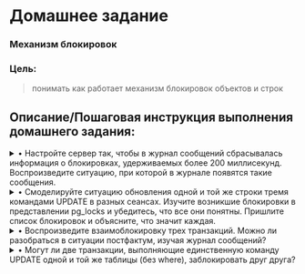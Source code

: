 # **Домашнее задание**

### Механизм блокировок
### Цель:
  
> понимать как работает механизм блокировок объектов и строк

## **Описание/Пошаговая инструкция выполнения домашнего задания:**

<details><summary>• Настройте сервер так, чтобы в журнал сообщений сбрасывалась информация о блокировках, удерживаемых более 200 миллисекунд. Воспроизведите ситуацию, при которой в журнале появятся такие сообщения.</summary>

```sql
demo=# SHOW log_lock_waits;         #логирование блокировок по тайм-ауту отключено
 log_lock_waits
----------------
 off
(1 row)
  
demo=# SHOW deadlock_timeout;       #по-умолчание в лог идут блокировки "висящие" более 1сек.
 deadlock_timeout
------------------
 1s
(1 row)

demo=# ALTER SYSTEM SET log_lock_waits = on;      #в настройках указываю активацию логирования блокировок
ALTER SYSTEM
demo=# SELECT pg_reload_conf();                   #применяю изменённую конфигурацию
 pg_reload_conf
----------------
 t
(1 row)

demo=# SHOW log_lock_waits;                       #проверяю применение изменённых настроек
 log_lock_waits
----------------
 on
(1 row)

demo=#  ALTER SYSTEM SET deadlock_timeout = 200;        #измению тайм-аут по истечении которого будут логироваться блокировки
ALTER SYSTEM
demo=# SELECT pg_reload_conf();                         #применяю изменённую конфигурацию
 pg_reload_conf
----------------
 t
(1 row)

demo=# SHOW deadlock_timeout;                            #проверяю применение изменённых настроек
 deadlock_timeout
------------------
 200ms
(1 row)

demo=#
```
  В первой консоли выполняю:
```sql
demo=# CREATE TABLE tmp_demo_1(id int, col text);
CREATE TABLE
demo=#  INSERT INTO tmp_demo_1(id, col) values (1, 'col_1');
INSERT 0 1
demo=# SELECT * FROM tmp_demo_1;
 id |  col
----+-------
  1 | col_1
(1 row)

demo=# begin;
BEGIN
demo=*#  UPDATE tmp_demo_1 SET col = 'col_1_1' WHERE id = 1;
UPDATE 1
demo=*#
```
  Во второй:
```sql
demo=# BEGIN;
BEGIN
demo=*#  UPDATE tmp_demo_1 SET col = 'col_1_1_1' WHERE id = 1;

```
Выполнение транзакции подвисает.
Делают COMMIT в первой консоли и во второй, проверяю лог
  ```sql
2023-06-05 16:36:40.108 MSK [20956] postgres@demo LOG:  process 20956 still waiting for ShareLock on transaction 272185 after 201.239 ms
2023-06-05 16:36:40.108 MSK [20956] postgres@demo DETAIL:  Process holding the lock: 15156. Wait queue: 20956.
2023-06-05 16:36:40.108 MSK [20956] postgres@demo CONTEXT:  while updating tuple (0,1) in relation "tmp_demo_1"
2023-06-05 16:36:40.108 MSK [20956] postgres@demo STATEMENT:  UPDATE tmp_demo_1 SET col = 'col_1_1_1' WHERE id = 1;
2023-06-05 16:36:54.027 MSK [20956] postgres@demo LOG:  process 20956 acquired ShareLock on transaction 272185 after 14121.135 ms
2023-06-05 16:36:54.027 MSK [20956] postgres@demo CONTEXT:  while updating tuple (0,1) in relation "tmp_demo_1"
2023-06-05 16:36:54.027 MSK [20956] postgres@demo STATEMENT:  UPDATE tmp_demo_1 SET col = 'col_1_1_1' WHERE id = 1;

```
  В логе наблюдаю сообщение о возникшей блокировке ShareLock
</details>

<details><summary>• Смоделируйте ситуацию обновления одной и той же строки тремя командами UPDATE в разных сеансах. Изучите возникшие блокировки в представлении pg_locks и убедитесь, что все они понятны. Пришлите список блокировок и объясните, что значит каждая.</summary>

  Запустил транзакции в трёх сеансах.
  
  в первом:
```sql
demo=# begin;
BEGIN
demo=*# UPDATE tmp_demo_1 SET col = 'col1' WHERE id = 1;

```
  во втором:
  ```sql
demo=# begin;
BEGIN
demo=*# UPDATE tmp_demo_1 SET col = 'col11' WHERE id = 1;       #выполнение транзакции подвисло

```
  в третьем:
  ```sql
demo=# begin;
BEGIN
demo=*# UPDATE tmp_demo_1 SET col = 'col111' WHERE id = 1;       #выполнение транзакции подвисло

```
  Наблюдаю информацию о возникших блокировках:
```sql
demo=*# SELECT locktype, mode, granted, pid, pg_blocking_pids(pid) AS wait_for FROM pg_locks WHERE relation = 'tmp_demo_1'::regclass;
 locktype |       mode       | granted |  pid  | wait_for
----------+------------------+---------+-------+----------
 relation | RowExclusiveLock | t       | 31858 | {20956}
 relation | RowExclusiveLock | t       | 20956 | {15156}
 relation | RowExclusiveLock | t       | 15156 | {}
 tuple    | ExclusiveLock    | f       | 31858 | {20956}
 tuple    | ExclusiveLock    | t       | 20956 | {15156}
(5 rows)

demo=*#
```
Выполнение транзакции с pid 15156 прошло, не ожидает выполнения никаких других процессов.
во второй сессии транзакция с pid 20956 ожидает выполнения транзакции с pid {15156} первой сессии.
в третьей сессии транзакция с pid 31858 ожидает соответственно выполнения транцзакции с pid {20956} второй сессии.
 
Делаю COMMIT в первой сессии и проверяю информацию о блокировках:
  
  ```sql
demo=*# COMMIT;
COMMIT
demo=# SELECT locktype, mode, granted, pid, pg_blocking_pids(pid) AS wait_for FROM pg_locks WHERE relation = 'tmp_demo_1'::regclass;
 locktype |       mode       | granted |  pid  | wait_for
----------+------------------+---------+-------+----------
 relation | RowExclusiveLock | t       | 31858 | {20956}
 relation | RowExclusiveLock | t       | 20956 | {}
(2 rows)
```
  Во второй сессии транзакция с pid 20956 выполнилась(но не завершена), блокирует транзакцию c pid 31858 из третьей сессии.
  Делаю COMMIT во второй сессии и проверяю информацию о блокировках:
  ```sql
demo=# SELECT locktype, mode, granted, pid, pg_blocking_pids(pid) AS wait_for FROM pg_locks WHERE relation = 'tmp_demo_1'::regclass;
 locktype |       mode       | granted |  pid  | wait_for
----------+------------------+---------+-------+----------
 relation | RowExclusiveLock | t       | 31858 | {}
(1 row)

```
видно, что теперь выполнение транзакции в третьей сессии ничто не блокирует.
</details>

<details><summary>• Воспроизведите взаимоблокировку трех транзакций. Можно ли разобраться в ситуации постфактум, изучая журнал сообщений?</summary>

```sql

```
</details>

<details><summary>• Могут ли две транзакции, выполняющие единственную команду UPDATE одной и той же таблицы (без where), заблокировать друг друга?</summary>

```sql

```
</details>
